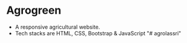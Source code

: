 # Agrogreen
- A responsive agricultural website.
- Tech stacks are HTML, CSS, Bootstrap & JavaScript
"# agrolassri" 
